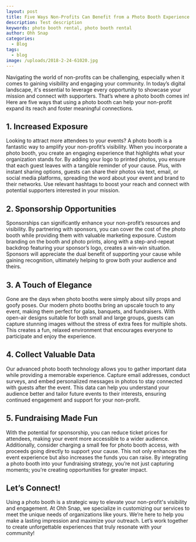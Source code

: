 ```yaml
---
layout: post
title: Five Ways Non-Profits Can Benefit from a Photo Booth Experience
description: Test description
keywords: photo booth rental, photo booth rental
author: Ohh Snap
categories:
  - Blog
tags:
  - blog
image: /uploads/2018-2-24-61020.jpg
---
```

Navigating the world of non-profits can be challenging, especially when it comes to gaining visibility and engaging your community. In today’s digital landscape, it's essential to leverage every opportunity to showcase your mission and connect with supporters. That’s where a photo booth comes in! Here are five ways that using a photo booth can help your non-profit expand its reach and foster meaningful connections.

## 1. Increased Exposure

Looking to attract more attendees to your events? A photo booth is a fantastic way to amplify your non-profit’s visibility. When you incorporate a photo booth, you create an engaging experience that highlights what your organization stands for. By adding your logo to printed photos, you ensure that each guest leaves with a tangible reminder of your cause. Plus, with instant sharing options, guests can share their photos via text, email, or social media platforms, spreading the word about your event and brand to their networks. Use relevant hashtags to boost your reach and connect with potential supporters interested in your mission.

## 2. Sponsorship Opportunities

Sponsorships can significantly enhance your non-profit’s resources and visibility. By partnering with sponsors, you can cover the cost of the photo booth while providing them with valuable marketing exposure. Custom branding on the booth and photo prints, along with a step-and-repeat backdrop featuring your sponsor’s logo, creates a win-win situation. Sponsors will appreciate the dual benefit of supporting your cause while gaining recognition, ultimately helping to grow both your audience and theirs.

## 3. A Touch of Elegance

Gone are the days when photo booths were simply about silly props and goofy poses. Our modern photo booths bring an upscale touch to any event, making them perfect for galas, banquets, and fundraisers. With open-air designs suitable for both small and large groups, guests can capture stunning images without the stress of extra fees for multiple shots. This creates a fun, relaxed environment that encourages everyone to participate and enjoy the experience.

## 4. Collect Valuable Data

Our advanced photo booth technology allows you to gather important data while providing a memorable experience. Capture email addresses, conduct surveys, and embed personalized messages in photos to stay connected with guests after the event. This data can help you understand your audience better and tailor future events to their interests, ensuring continued engagement and support for your non-profit.

## 5. Fundraising Made Fun

With the potential for sponsorship, you can reduce ticket prices for attendees, making your event more accessible to a wider audience. Additionally, consider charging a small fee for photo booth access, with proceeds going directly to support your cause. This not only enhances the event experience but also increases the funds you can raise. By integrating a photo booth into your fundraising strategy, you’re not just capturing moments; you’re creating opportunities for greater impact.

## Let’s Connect!

Using a photo booth is a strategic way to elevate your non-profit's visibility and engagement. At Ohh Snap, we specialize in customizing our services to meet the unique needs of organizations like yours. We’re here to help you make a lasting impression and maximize your outreach. Let’s work together to create unforgettable experiences that truly resonate with your community!
